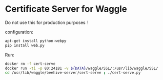 
# Certificate Server for Waggle
 
Do not use this for production purposes ! 


configuration:
```bash
apt-get install python-webpy
pip install web.py
```

Run:
```bash
docker rm -f cert-serve
docker run -ti -p 80:24181 -v ${DATA}/waggle/SSL/:/usr/lib/waggle/SSL/ --name cert-serve waggle/beehive-server /bin/bash
cd /usr/lib/waggle/beehive-server/cert-serve ; ./cert-serve.py
```
